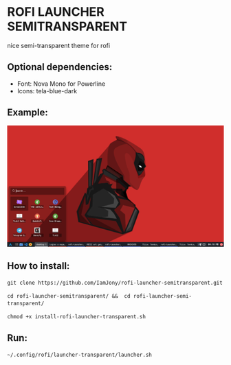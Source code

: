 # ROFI LAUNCHER SEMITRANSPARENT
nice semi-transparent theme for rofi


## Optional dependencies:
* Font: Nova Mono for Powerline
* Icons: tela-blue-dark


## Example:
![GitHub Logo](/rofi.png)

## How to install:
`git clone https://github.com/IamJony/rofi-launcher-semitransparent.git`

`cd rofi-launcher-semitransparent/ &&  cd rofi-launcher-semi-transparent/`

`chmod +x install-rofi-launcher-transparent.sh`

## Run:
`~/.config/rofi/launcher-transparent/launcher.sh`
